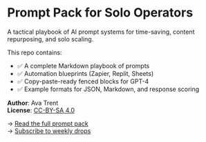 # Prompt Pack for Solo Operators

A tactical playbook of AI prompt systems for time-saving, content repurposing, and solo scaling.

This repo contains:

- ✅ A complete Markdown playbook of prompts
- ✅ Automation blueprints (Zapier, Replit, Sheets)
- ✅ Copy-paste-ready fenced blocks for GPT-4
- ✅ Example formats for JSON, Markdown, and response scoring

**Author**: Ava Trent  
**License**: [CC-BY-SA 4.0](https://creativecommons.org/licenses/by-sa/4.0/)

→ [Read the full prompt pack](./Prompt_Pack_Solo_Operators.md)  
→ [Subscribe to weekly drops](https://avasinbox.substack.com)
